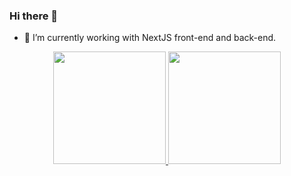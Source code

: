### Hi there 👋

- 🔭 I’m currently working with NextJS front-end and back-end.

<div align="center">
  <a href="https://www.linkedin.com/in/rambog/">
  <img height="180em" src="https://github-readme-stats.vercel.app/api?username=RamboGj&show_icons=true&theme=dracula&include_all_commits=true&count_private=true"/>
  <img height="180em" src="https://github-readme-stats.vercel.app/api/top-langs/?username=RamboGj&layout=compact&langs_count=7&theme=dracula"/>
</div>
